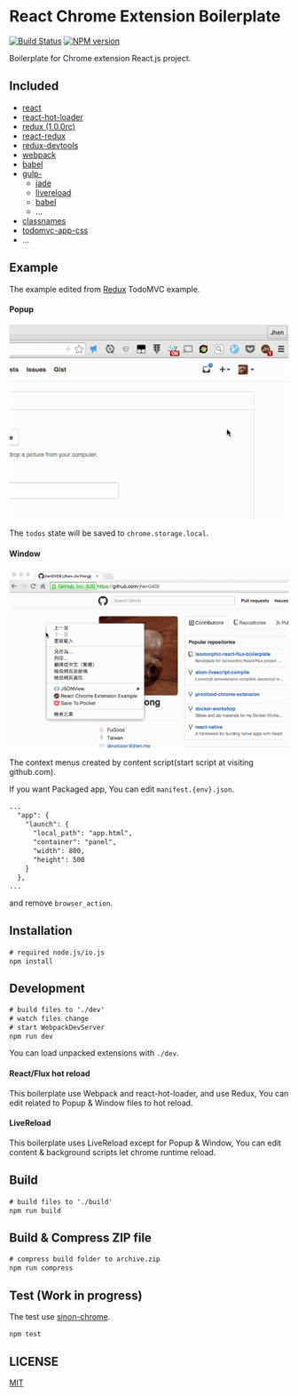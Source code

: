 # React Chrome Extension Boilerplate

[![Build Status](https://travis-ci.org/jhen0409/react-chrome-extension-boilerplate.svg?branch=try-travis)](https://travis-ci.org/jhen0409/react-chrome-extension-boilerplatee)
[![NPM version](http://img.shields.io/npm/v/react-chrome-extension-boilerplate.svg?style=flat)](https://www.npmjs.com/package/react-chrome-extension-boilerplate)

Boilerplate for Chrome extension React.js project.

## Included

 - [react](https://github.com/facebook/react)
 - [react-hot-loader](https://github.com/gaearon/react-hot-loader)
 - [redux (1.0.0rc)](https://github.com/gaearon/redux/tree/e39afbec270e9381df3d23dfa2f770c44f488380)
 - [react-redux](https://github.com/gaearon/react-redux)
 - [redux-devtools](https://github.com/gaearon/redux-devtools)
 - [webpack](https://github.com/webpack/webpack)
 - [babel](https://github.com/babel/babel)
 - [gulp-](https://github.com/gulpjs/gulp)
   - [jade](https://github.com/phated/gulp-jade)
   - [livereload](https://github.com/vohof/gulp-livereload)
   - [babel](https://github.com/babel/gulp-babel)
   - ...
 - [classnames](https://github.com/JedWatson/classnames)
 - [todomvc-app-css](https://github.com/tastejs/todomvc-app-css)
 - ...

## Example

The example edited from [Redux](https://github.com/gaearon/redux) TodoMVC example.

#### Popup

![Popup](example-popup.gif)

The `todos` state will be saved to `chrome.storage.local`.

#### Window

![Popup](example-window.gif)

The context menus created by content script(start script at visiting github.com).

If you want Packaged app, You can edit `manifest.{env}.json`.
```
...
  "app": {
    "launch": {
      "local_path": "app.html",
      "container": "panel",
      "width": 800,
      "height": 500
    }
  },
...
```

and remove `browser_action`.

## Installation

```
# required node.js/io.js
npm install
```

## Development

```
# build files to './dev'
# watch files change
# start WebpackDevServer
npm run dev
```

You can load unpacked extensions with `./dev`.

#### React/Flux hot reload

This boilerplate use Webpack and react-hot-loader, and use Redux, You can edit related to Popup & Window files to hot reload.

#### LiveReload

This boilerplate uses LiveReload except for Popup & Window, You can edit content & background scripts let chrome runtime reload.

## Build

```
# build files to './build'
npm run build
```

## Build & Compress ZIP file

```
# compress build folder to archive.zip
npm run compress
```

## Test (Work in progress)

The test use [sinon-chrome](https://github.com/vitalets/sinon-chrome).

```
npm test
```

## LICENSE

[MIT](LICENSE)
